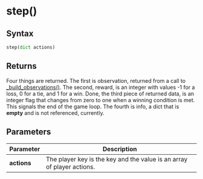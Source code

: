 # step()


## Syntax
```python
step(dict actions)
```

## Returns
Four things are returned. The first is observation, returned from a call to 
[_build_observations()](_build_observations().md). The second, reward, is an integer
with values -1 for a loss, 0 for a tie, and 1 for a win. Done, the third piece of
returned data, is an integer flag that changes from zero to one when a winning
condition is met. This signals the end of the game loop. The fourth is info,
a dict that is **empty** and is not referenced, currently.

## Parameters
|Parameter      |Description                                                            |
|---------------|-----------------------------------------------------------------------|
|**actions**    |The player key is the key and the value is an array of player actions. |